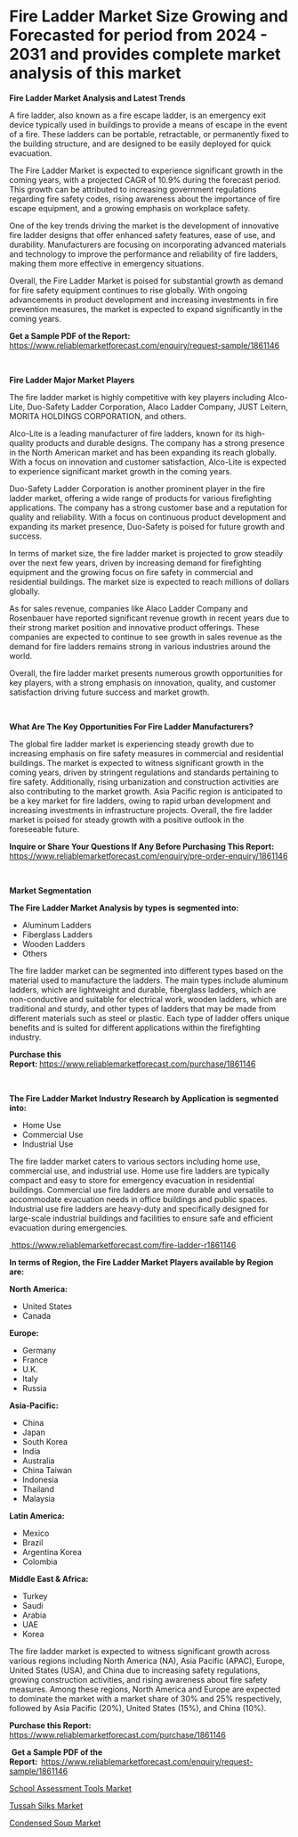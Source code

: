 <p><h1>Fire Ladder Market Size Growing and Forecasted for period from 2024 - 2031 and provides complete market analysis of this market</h1></p><p><strong>Fire Ladder Market Analysis and Latest Trends</strong></p>
<p><p>A fire ladder, also known as a fire escape ladder, is an emergency exit device typically used in buildings to provide a means of escape in the event of a fire. These ladders can be portable, retractable, or permanently fixed to the building structure, and are designed to be easily deployed for quick evacuation.</p><p>The Fire Ladder Market is expected to experience significant growth in the coming years, with a projected CAGR of 10.9% during the forecast period. This growth can be attributed to increasing government regulations regarding fire safety codes, rising awareness about the importance of fire escape equipment, and a growing emphasis on workplace safety.</p><p>One of the key trends driving the market is the development of innovative fire ladder designs that offer enhanced safety features, ease of use, and durability. Manufacturers are focusing on incorporating advanced materials and technology to improve the performance and reliability of fire ladders, making them more effective in emergency situations.</p><p>Overall, the Fire Ladder Market is poised for substantial growth as demand for fire safety equipment continues to rise globally. With ongoing advancements in product development and increasing investments in fire prevention measures, the market is expected to expand significantly in the coming years.</p></p>
<p><strong>Get a Sample PDF of the Report:&nbsp;</strong> <a href="https://www.reliablemarketforecast.com/enquiry/request-sample/1861146">https://www.reliablemarketforecast.com/enquiry/request-sample/1861146</a></p>
<p>&nbsp;</p>
<p><strong>Fire Ladder Major Market Players</strong></p>
<p><p>The fire ladder market is highly competitive with key players including Alco-Lite, Duo-Safety Ladder Corporation, Alaco Ladder Company, JUST Leitern, MORITA HOLDINGS CORPORATION, and others. </p><p>Alco-Lite is a leading manufacturer of fire ladders, known for its high-quality products and durable designs. The company has a strong presence in the North American market and has been expanding its reach globally. With a focus on innovation and customer satisfaction, Alco-Lite is expected to experience significant market growth in the coming years.</p><p>Duo-Safety Ladder Corporation is another prominent player in the fire ladder market, offering a wide range of products for various firefighting applications. The company has a strong customer base and a reputation for quality and reliability. With a focus on continuous product development and expanding its market presence, Duo-Safety is poised for future growth and success.</p><p>In terms of market size, the fire ladder market is projected to grow steadily over the next few years, driven by increasing demand for firefighting equipment and the growing focus on fire safety in commercial and residential buildings. The market size is expected to reach millions of dollars globally.</p><p>As for sales revenue, companies like Alaco Ladder Company and Rosenbauer have reported significant revenue growth in recent years due to their strong market position and innovative product offerings. These companies are expected to continue to see growth in sales revenue as the demand for fire ladders remains strong in various industries around the world. </p><p>Overall, the fire ladder market presents numerous growth opportunities for key players, with a strong emphasis on innovation, quality, and customer satisfaction driving future success and market growth.</p></p>
<p>&nbsp;</p>
<p><strong>What Are The Key Opportunities For Fire Ladder Manufacturers?</strong></p>
<p><p>The global fire ladder market is experiencing steady growth due to increasing emphasis on fire safety measures in commercial and residential buildings. The market is expected to witness significant growth in the coming years, driven by stringent regulations and standards pertaining to fire safety. Additionally, rising urbanization and construction activities are also contributing to the market growth. Asia Pacific region is anticipated to be a key market for fire ladders, owing to rapid urban development and increasing investments in infrastructure projects. Overall, the fire ladder market is poised for steady growth with a positive outlook in the foreseeable future.</p></p>
<p><strong>Inquire or Share Your Questions If Any Before Purchasing This Report:</strong> <a href="https://www.reliablemarketforecast.com/enquiry/pre-order-enquiry/1861146">https://www.reliablemarketforecast.com/enquiry/pre-order-enquiry/1861146</a></p>
<p>&nbsp;</p>
<p><strong>Market Segmentation</strong></p>
<p><strong>The Fire Ladder Market Analysis by types is segmented into:</strong></p>
<p><ul><li>Aluminum Ladders</li><li>Fiberglass Ladders</li><li>Wooden Ladders</li><li>Others</li></ul></p>
<p><p>The fire ladder market can be segmented into different types based on the material used to manufacture the ladders. The main types include aluminum ladders, which are lightweight and durable, fiberglass ladders, which are non-conductive and suitable for electrical work, wooden ladders, which are traditional and sturdy, and other types of ladders that may be made from different materials such as steel or plastic. Each type of ladder offers unique benefits and is suited for different applications within the firefighting industry.</p></p>
<p><strong>Purchase this Report:&nbsp;</strong><a href="https://www.reliablemarketforecast.com/purchase/1861146">https://www.reliablemarketforecast.com/purchase/1861146</a></p>
<p>&nbsp;</p>
<p><strong>The Fire Ladder Market Industry Research by Application is segmented into:</strong></p>
<p><ul><li>Home Use</li><li>Commercial Use</li><li>Industrial Use</li></ul></p>
<p><p>The fire ladder market caters to various sectors including home use, commercial use, and industrial use. Home use fire ladders are typically compact and easy to store for emergency evacuation in residential buildings. Commercial use fire ladders are more durable and versatile to accommodate evacuation needs in office buildings and public spaces. Industrial use fire ladders are heavy-duty and specifically designed for large-scale industrial buildings and facilities to ensure safe and efficient evacuation during emergencies.</p></p>
<p><a href="https://www.reliablemarketforecast.com/fire-ladder-r1861146">&nbsp;https://www.reliablemarketforecast.com/fire-ladder-r1861146</a></p>
<p><strong>In terms of Region, the Fire Ladder Market Players available by Region are:</strong></p>
<p>
    <p> <strong> North America: </strong>
        <ul>
            <li>United States</li>
            <li>Canada</li>
        </ul>
        </p> 
    <p> <strong> Europe: </strong>
        <ul>
            <li>Germany</li>
            <li>France</li>
            <li>U.K.</li>
            <li>Italy</li>
            <li>Russia</li>
        </ul>
        </p> 
    <p> <strong> Asia-Pacific: </strong>
        <ul>
            <li>China</li>
            <li>Japan</li>
            <li>South Korea</li>
            <li>India</li>
            <li>Australia</li>
            <li>China Taiwan</li>
            <li>Indonesia</li>
            <li>Thailand</li>
            <li>Malaysia</li>
        </ul>
        </p> 
    <p> <strong> Latin America: </strong>
        <ul>
            <li>Mexico</li>
            <li>Brazil</li>
            <li>Argentina Korea</li>
            <li>Colombia</li>
        </ul>
        </p> 
    <p> <strong> Middle East & Africa: </strong>
        <ul>
            <li>Turkey</li>
            <li>Saudi</li>
            <li>Arabia</li>
            <li>UAE</li>
            <li>Korea</li>
        </ul>
    </p>
    </p>
<p><p>The fire ladder market is expected to witness significant growth across various regions including North America (NA), Asia Pacific (APAC), Europe, United States (USA), and China due to increasing safety regulations, growing construction activities, and rising awareness about fire safety measures. Among these regions, North America and Europe are expected to dominate the market with a market share of 30% and 25% respectively, followed by Asia Pacific (20%), United States (15%), and China (10%).</p></p>
<p><strong>Purchase this Report: </strong><a href="https://www.reliablemarketforecast.com/purchase/1861146">https://www.reliablemarketforecast.com/purchase/1861146</a></p>
<p>&nbsp;<strong>Get a Sample PDF of the Report:&nbsp;&nbsp;</strong><a href="https://www.reliablemarketforecast.com/enquiry/request-sample/1861146">https://www.reliablemarketforecast.com/enquiry/request-sample/1861146</a></p>
<p><strong></strong></p>
<p><p><a href="https://medium.com/@codystark63/global-school-assessment-tools-market-size-share-analysis-by-product-type-by-application-by-f85717908ab0">School Assessment Tools Market</a></p><p><a href="https://medium.com/@lottierunte68/future-trends-in-global-tussah-silks-market-market-insights-and-analysis-from-2024-to-2031-in-135-4ec689f33dc2">Tussah Silks Market</a></p><p><a href="https://github.com/khayangel/Market-Research-Report-List-4/blob/main/condensed-soup-market.md">Condensed Soup Market</a></p></p>